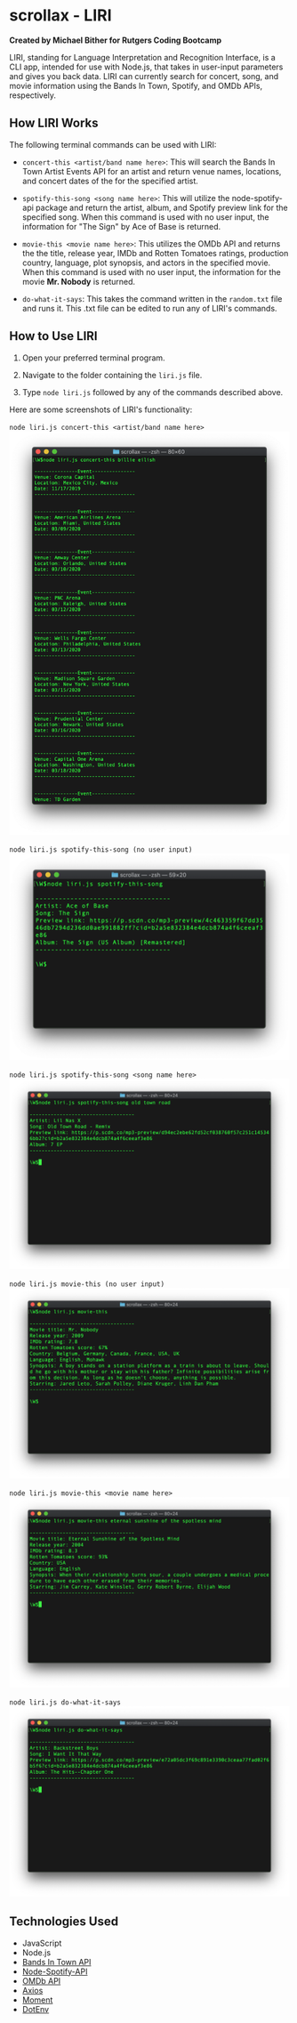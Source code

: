 # scrollax - LIRI

**Created by Michael Bither for Rutgers Coding Bootcamp**

LIRI, standing for Language Interpretation and Recognition Interface, is a CLI app, intended for use with Node.js, that takes in user-input parameters and gives you back data. LIRI can currently search for concert, song, and movie information using the Bands In Town, Spotify, and OMDb APIs, respectively.


## How LIRI Works

The following terminal commands can be used with LIRI:

* `concert-this <artist/band name here>`: This will search the Bands In Town Artist Events API for an artist and return venue names, locations, and concert dates of the for the specified artist.

* `spotify-this-song <song name here>`: This will utilize the node-spotify-api package and return the artist, album, and Spotify preview link for the specified song. When this command is used with no user input, the information for "The Sign" by Ace of Base is returned.

* `movie-this <movie name here>`: This utilizes the OMDb API and returns the the title, release year, IMDb and Rotten Tomatoes ratings, production country, language, plot synopsis, and actors in the specified movie. When this command is used with no user input, the information for the movie **Mr. Nobody** is returned.

* `do-what-it-says`: This takes the command written in the `random.txt` file and runs it. This .txt file can be edited to run any of LIRI's commands.


## How to Use LIRI

1. Open your preferred terminal program.

2. Navigate to the folder containing the `liri.js` file.

3. Type `node liri.js` followed by any of the commands described above. 

Here are some screenshots of LIRI's functionality:

`node liri.js concert-this <artist/band name here>`
![concert-this](/screenshots/concert-this.png)

`node liri.js spotify-this-song (no user input)`
![spotify-this-song_no-input](/screenshots/spotify-this-song_no-input.png)

`node liri.js spotify-this-song <song name here>`
![spotify-this-song](/screenshots/spotify-this-song.png)

`node liri.js movie-this (no user input)`
![movie-this_no-input](/screenshots/movie-this_no-input.png)

`node liri.js movie-this <movie name here>`
![movie-this](/screenshots/movie-this.png)

`node liri.js do-what-it-says`
![do-what-it-says](/screenshots/do-what-it-says.png)


## Technologies Used

* JavaScript
* Node.js
* [Bands In Town API](https://www.artists.bandsintown.com/login)
* [Node-Spotify-API](https://www.npmjs.com/package/node-spotify-api)
* [OMDb API](http://www.omdbapi.com)
* [Axios](https://www.npmjs.com/package/axios)
* [Moment](https://www.npmjs.com/package/moment)
* [DotEnv](https://www.npmjs.com/package/dotenv)
